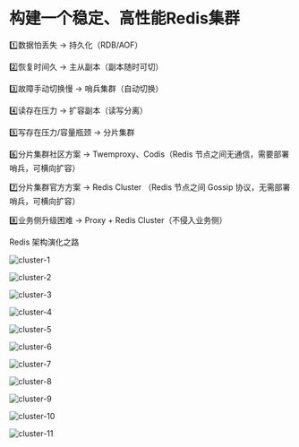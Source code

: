 <!--
 * @Author: JohnJeep
 * @Date: 2020-09-05 23:51:27
 * @LastEditors: JohnJeep
 * @LastEditTime: 2025-04-04 20:02:55
 * @Description: redis cluster learning
 * Copyright (c) 2025 by John Jeep, All Rights Reserved. 
-->

# 构建一个稳定、高性能Redis集群

1️⃣数据怕丢失 -> 持久化（RDB/AOF）

2️⃣恢复时间久 -> 主从副本（副本随时可切）

3️⃣故障手动切换慢 -> 哨兵集群（自动切换）

4️⃣读存在压力 -> 扩容副本（读写分离）

5️⃣写存在压力/容量瓶颈 -> 分片集群

6️⃣分片集群社区方案 -> Twemproxy、Codis（Redis 节点之间无通信，需要部署哨兵，可横向扩容）

7️⃣分片集群官方方案 -> Redis Cluster （Redis 节点之间 Gossip 协议，无需部署哨兵，可横向扩容）

8️⃣业务侧升级困难 -> Proxy + Redis Cluster（不侵入业务侧）



Redis 架构演化之路

![cluster-1](figures/cluster-1.png)

![cluster-2](figures/cluster-2.png)

![cluster-3](figures/cluster-3.png)

![cluster-4](figures/cluster-4.png)

![cluster-5](figures/cluster-5.png)

![cluster-6](figures/cluster-6.png)

![cluster-7](figures/cluster-7.png)

![cluster-8](figures/cluster-8.png)

![cluster-9](figures/cluster-9.png)

![cluster-10](figures/cluster-10.png)

![cluster-11](figures/cluster-11.png)
